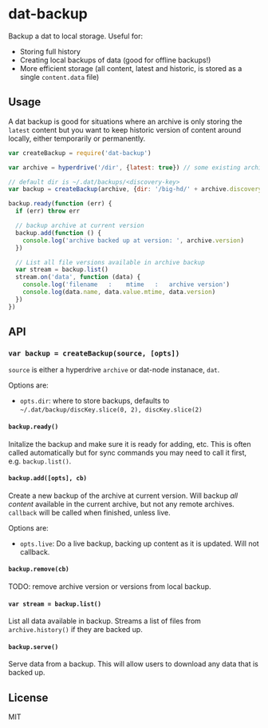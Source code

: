 # dat-backup

Backup a dat to local storage. Useful for:

* Storing full history
* Creating local backups of data (good for offline backups!)
* More efficient storage (all content, latest and historic, is stored as a single `content.data` file)

## Usage

A dat backup is good for situations where an archive is only storing the `latest` content but you want to keep historic version of content around locally, either temporarily or permanently.

```js
var createBackup = require('dat-backup')

var archive = hyperdrive('/dir', {latest: true}) // some existing archive or dat-node instance

// default dir is ~/.dat/backups/<discovery-key>
var backup = createBackup(archive, {dir: '/big-hd/' + archive.discoveryKey.toString('hex')})

backup.ready(function (err) {
  if (err) throw err

  // backup archive at current version
  backup.add(function () {
  	console.log('archive backed up at version: ', archive.version)
  })

  // List all file versions available in archive backup
  var stream = backup.list()
  stream.on('data', function (data) {
  	console.log('filename   :    mtime   :   archive version')
  	console.log(data.name, data.value.mtime, data.version)
  })
})
```

## API

### `var backup = createBackup(source, [opts])`

`source` is either a hyperdrive `archive` or dat-node instanace, `dat`.

Options are:

* `opts.dir`: where to store backups, defaults to `~/.dat/backup/discKey.slice(0, 2), discKey.slice(2)`

#### `backup.ready()`

Initalize the backup and make sure it is ready for adding, etc. This is often called automatically but for sync commands you may need to call it first, e.g. `backup.list()`.

#### `backup.add([opts], cb)`

Create a new backup of the archive at current version. Will backup *all content* available in the current archive, but not any remote archives. `callback` will be called when finished, unless live.

Options are:

* `opts.live`: Do a live backup, backing up content as it is updated. Will not callback.

#### `backup.remove(cb)`

TODO: remove archive version or versions from local backup.

#### `var stream = backup.list()`

List all data available in backup. Streams a list of files from `archive.history()` if they are backed up.

#### `backup.serve()`

Serve data from a backup. This will allow users to download any data that is backed up.

## License

MIT
